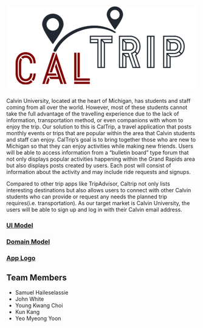 <img src="https://github.com/calvin-cs262-fall2021-teamC/CalTrip-project/blob/main/images/logos/Color%20logo%20-%20no%20background.png" />

  Calvin University, located at the heart of Michigan, has students and staff coming from all over the world. However, most of these students cannot take the full advantage of the travelling experience due to the lack of information, transportation method, or even companions with whom to enjoy the trip. Our solution to this is CalTrip, a travel application that posts monthly events or trips that are popular within the area that Calvin students and staff can enjoy. CalTrip’s goal is to bring together those who are new to Michigan so that they can enjoy activities while making new friends. Users will be able to access information from a “bulletin board” type forum that not only displays popular activities happening within the Grand Rapids area but also displays posts created by users. Each post will consist of information about the activity and may include ride requests and signups.

Compared to other trip apps like TripAdvisor, Caltrip not only lists interesting destinations but also allows users to connect with other Calvin students who can provide or request any needs the planned trip requires(i.e. transportation). As our target market is Calvin University, the users will be able to sign up and log in with their Calvin email address. 

### [UI Model](https://github.com/calvin-cs262-fall2021-teamC/CalTrip-project/blob/main/UI_model.md)


### [Domain Model](https://github.com/calvin-cs262-fall2021-teamC/CalTrip-project/blob/main/domain_model.md)


### [App Logo](https://github.com/calvin-cs262-fall2021-teamC/CalTrip-project/blob/main/app_logo.md)



## Team Members

* Samuel Haileselassie
* John White
* Young Kwang Choi
* Kun Kang
* Yeo Myeong Yoon
